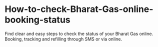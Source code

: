 How-to-check-Bharat-Gas-online-booking-status
=============================================

Find clear and easy steps to check the status of your Bharat Gas online. Booking, tracking and refilling through SMS or via online.
